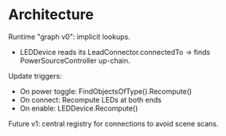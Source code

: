 # Architecture

Runtime "graph v0": implicit lookups.
- LEDDevice reads its LeadConnector.connectedTo → finds PowerSourceController up-chain.

Update triggers:
- On power toggle: FindObjectsOfType<LEDDevice>().Recompute()
- On connect: Recompute LEDs at both ends
- On enable: LEDDevice.Recompute()

Future v1: central registry for connections to avoid scene scans.
